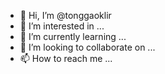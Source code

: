 - 👋 Hi, I’m @tonggaoklir
- 👀 I’m interested in ...
- 🌱 I’m currently learning ...
- 💞️ I’m looking to collaborate on ...
- 📫 How to reach me ...

<!---
tonggaoklir/tonggaoklir is a ✨ special ✨ repository because its `README.md` (this file) appears on your GitHub profile.
You can click the Preview link to take a look at your changes.
--->

